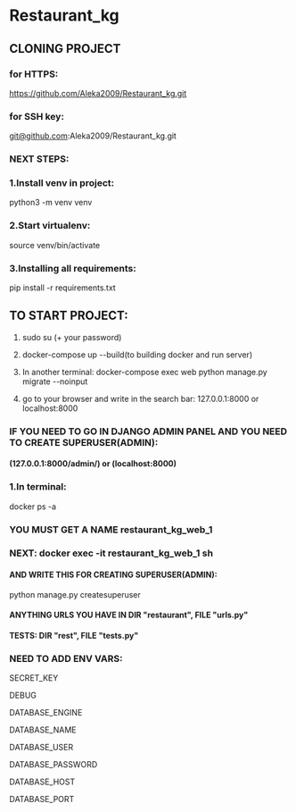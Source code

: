 # Restaurant_kg

## CLONING PROJECT

### for HTTPS:

https://github.com/Aleka2009/Restaurant_kg.git

### for SSH key:

git@github.com:Aleka2009/Restaurant_kg.git

### NEXT STEPS:

### 1.Install venv in project:

python3 -m venv venv 

### 2.Start virtualenv:

source venv/bin/activate

### 3.Installing all requirements:

pip install -r requirements.txt

## TO START PROJECT:

1) sudo su (+ your password)

2) docker-compose up --build(to building docker and run server)

3) In another terminal:  docker-compose exec web python manage.py migrate --noinput

4) go to your browser and write in the search bar: 127.0.0.1:8000 or localhost:8000

### IF YOU NEED TO GO IN DJANGO ADMIN PANEL AND YOU NEED TO CREATE SUPERUSER(ADMIN): 

#### (127.0.0.1:8000/admin/) or (localhost:8000)

### 1.In terminal:

docker ps -a

### YOU MUST GET A NAME restaurant_kg_web_1

### NEXT: docker exec -it restaurant_kg_web_1 sh

#### AND WRITE THIS FOR CREATING SUPERUSER(ADMIN):

python manage.py createsuperuser

#### ANYTHING URLS YOU HAVE IN DIR "restaurant", FILE "urls.py"

#### TESTS: DIR "rest", FILE "tests.py"

### NEED TO ADD ENV VARS:

 SECRET_KEY

DEBUG

DATABASE_ENGINE

DATABASE_NAME

DATABASE_USER

DATABASE_PASSWORD

DATABASE_HOST

DATABASE_PORT